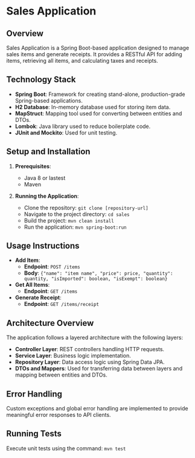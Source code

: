 # Sales Application

## Overview
Sales Application is a Spring Boot-based application designed to manage sales items and generate receipts. It provides a RESTful API for adding items, retrieving all items, and calculating taxes and receipts.

## Technology Stack
- **Spring Boot**: Framework for creating stand-alone, production-grade Spring-based applications.
- **H2 Database**: In-memory database used for storing item data.
- **MapStruct**: Mapping tool used for converting between entities and DTOs.
- **Lombok**: Java library used to reduce boilerplate code.
- **JUnit and Mockito**: Used for unit testing.

## Setup and Installation
1. **Prerequisites**:
   - Java 8 or lastest
   - Maven

2. **Running the Application**:
   - Clone the repository: `git clone [repository-url]`
   - Navigate to the project directory: `cd sales`
   - Build the project: `mvn clean install`
   - Run the application: `mvn spring-boot:run`

## Usage Instructions
- **Add Item**:
  - **Endpoint**: `POST /items`
  - **Body**: `{"name": "item name", "price": price, "quantity": quantity, "isImported": boolean, "isExempt": boolean}`
- **Get All Items**:
  - **Endpoint**: `GET /items`
- **Generate Receipt**:
  - **Endpoint**: `GET /items/receipt`


## Architecture Overview
The application follows a layered architecture with the following layers:
- **Controller Layer**: REST controllers handling HTTP requests.
- **Service Layer**: Business logic implementation.
- **Repository Layer**: Data access logic using Spring Data JPA.
- **DTOs and Mappers**: Used for transferring data between layers and mapping between entities and DTOs.

## Error Handling
Custom exceptions and global error handling are implemented to provide meaningful error responses to API clients.

## Running Tests
Execute unit tests using the command: `mvn test`

